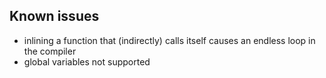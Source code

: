 ## Known issues

* inlining a function that (indirectly) calls itself causes an endless loop in the compiler
* global variables not supported
